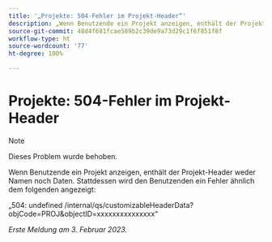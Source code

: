 ```yaml
---
title: '„Projekte: 504-Fehler im Projekt-Header“'
description: „Wenn Benutzende ein Projekt anzeigen, enthält der Projekt-Header weder Namen noch Daten. Stattdessen wird den Benutzenden ein Fehler angezeigt.“
source-git-commit: 48d4f681fcae589b2c39de9a73d29c1f6f851f8f
workflow-type: ht
source-wordcount: '77'
ht-degree: 100%

---
```



# Projekte: 504-Fehler im Projekt-Header

>[!NOTE]
>
>Dieses Problem wurde behoben.

Wenn Benutzende ein Projekt anzeigen, enthält der Projekt-Header weder Namen noch Daten. Stattdessen wird den Benutzenden ein Fehler ähnlich dem folgenden angezeigt:

„504: undefined /internal/qs/customizableHeaderData?objCode=PROJ&amp;objectID=xxxxxxxxxxxxxxx“

_Erste Meldung am 3. Februar 2023._

